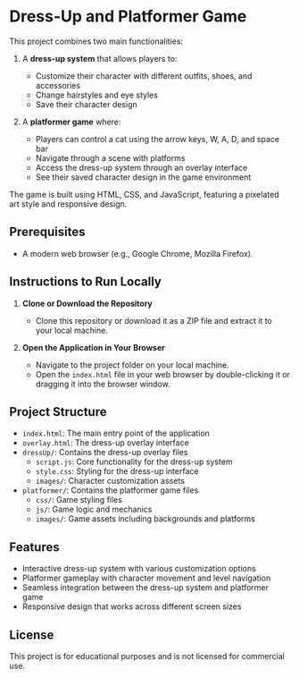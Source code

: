 # Dress-Up and Platformer Game

This project combines two main functionalities:

1. A **dress-up system** that allows players to:

    - Customize their character with different outfits, shoes, and accessories
    - Change hairstyles and eye styles
    - Save their character design

2. A **platformer game** where:
    - Players can control a cat using the arrow keys, W, A, D, and space bar
    - Navigate through a scene with platforms
    - Access the dress-up system through an overlay interface
    - See their saved character design in the game environment

The game is built using HTML, CSS, and JavaScript, featuring a pixelated art style and responsive design.

## Prerequisites

-   A modern web browser (e.g., Google Chrome, Mozilla Firefox).

## Instructions to Run Locally

1. **Clone or Download the Repository**

    - Clone this repository or download it as a ZIP file and extract it to your local machine.

2. **Open the Application in Your Browser**
    - Navigate to the project folder on your local machine.
    - Open the `index.html` file in your web browser by double-clicking it or dragging it into the browser window.

## Project Structure

-   `index.html`: The main entry point of the application
-   `overlay.html`: The dress-up overlay interface
-   `dressUp/`: Contains the dress-up overlay files
    -   `script.js`: Core functionality for the dress-up system
    -   `style.css`: Styling for the dress-up interface
    -   `images/`: Character customization assets
-   `platformer/`: Contains the platformer game files
    -   `css/`: Game styling files
    -   `js/`: Game logic and mechanics
    -   `images/`: Game assets including backgrounds and platforms

## Features

-   Interactive dress-up system with various customization options
-   Platformer gameplay with character movement and level navigation
-   Seamless integration between the dress-up system and platformer game
-   Responsive design that works across different screen sizes

## License

This project is for educational purposes and is not licensed for commercial use.
